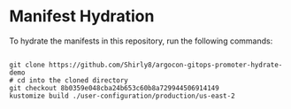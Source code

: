 
# Manifest Hydration

To hydrate the manifests in this repository, run the following commands:

```shell

git clone https://github.com/Shirly8/argocon-gitops-promoter-hydrate-demo
# cd into the cloned directory
git checkout 8b0359e048cba24b653c60b8a729944506914149
kustomize build ./user-configuration/production/us-east-2
```